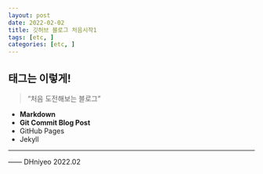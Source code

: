 ```yaml
---
layout: post
date: 2022-02-02
title: 깃허브 블로그 처음시작1
tags: [etc, ]
categories: [etc, ]
---
```


## 태그는 이렇게!


> “처음 도전해보는 블로그”

- **Markdown**
- **Git Commit Blog Post**
- GitHub Pages
- Jekyll

---


—— DHniyeo 2022.02


